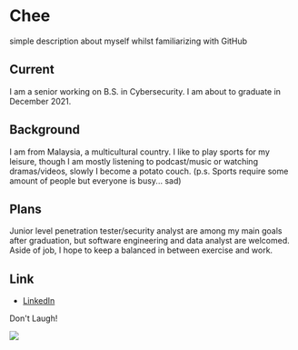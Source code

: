 # Chee
simple description about myself whilst familiarizing with GitHub

## Current
I am a senior working on B.S. in Cybersecurity. I am about to graduate in December 2021.

## Background
I am from Malaysia, a multicultural country. I like to play sports for my leisure, though I am mostly listening to podcast/music or watching dramas/videos, slowly I become a potato couch. (p.s. Sports require some amount of people but everyone is busy... sad) 

## Plans
Junior level penetration tester/security analyst are among my main goals after graduation, but software engineering and data analyst are welcomed. 
Aside of job, I hope to keep a balanced in between exercise and work.

## Link
- [LinkedIn](https://www.linkedin.com/in/guan-ming-chee-0821b1170/)

Don't Laugh!

<img src="https://scontent.fkul15-1.fna.fbcdn.net/v/t1.15752-9/138414067_753402105278480_5965070067876146718_n.jpg?_nc_cat=100&ccb=2&_nc_sid=ae9488&_nc_ohc=80Lt8hChyVQAX9Pjv6j&_nc_ht=scontent.fkul15-1.fna&oh=ec9baea52e47e0bc3fb17b0a7e8749bb&oe=602C22B3">

